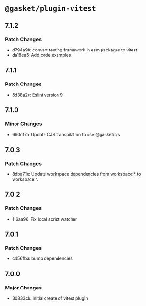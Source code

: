 # `@gasket/plugin-vitest`

## 7.1.2

### Patch Changes

- d794a98: convert testing framework in esm packages to vitest
- da18ea5: Add code examples

## 7.1.1

### Patch Changes

- 5d38a2e: Eslint version 9

## 7.1.0

### Minor Changes

- 660cf7a: Update CJS transpilation to use @gasket/cjs

## 7.0.3

### Patch Changes

- 8dba71e: Update workspace dependencies from workspace:\* to workspace:^.

## 7.0.2

### Patch Changes

- 116aa96: Fix local script watcher

## 7.0.1

### Patch Changes

- c456fba: bump dependencies

## 7.0.0

### Major Changes

- 30833cb: initial create of vitest plugin
